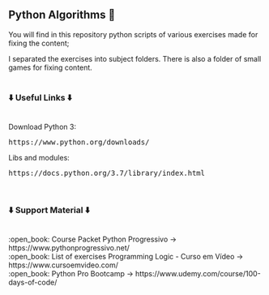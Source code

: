 <h2>Python Algorithms 🐍</h2>

<p>You will find in this repository python scripts of various exercises made for fixing the content;</p>
I separated the exercises into subject folders. There is also a folder of small games for fixing content. 

<br>
<br>
<h3>⬇️ Useful Links ⬇️</h3>
<br>
Download Python 3: <pre>https://www.python.org/downloads/<br></pre>
Libs and modules: <pre>https://docs.python.org/3.7/library/index.html</pre>
<br>
<h3>⬇️ Support Material ⬇️</h3>
<br>
:open_book: Course Packet Python Progressivo -> https://www.pythonprogressivo.net/ <br>
:open_book: List of exercises Programming Logic - Curso em Vídeo -> https://www.cursoemvideo.com/ <br>
:open_book: Python Pro Bootcamp -> https://www.udemy.com/course/100-days-of-code/  <br>

